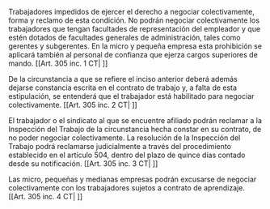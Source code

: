Trabajadores impedidos de ejercer el derecho a negociar colectivamente, forma y reclamo de esta condición. No podrán negociar colectivamente los trabajadores que tengan facultades de representación del empleador y que estén dotados de facultades generales de administración, tales como gerentes y subgerentes. En la micro y pequeña empresa esta prohibición se aplicará también al personal de confianza que ejerza cargos superiores de mando. [[Art. 305 inc. 1 CT| ]]

De la circunstancia a que se refiere el inciso anterior deberá además dejarse constancia escrita en el contrato de trabajo y, a falta de esta estipulación, se entenderá que el trabajador está habilitado para negociar colectivamente. [[Art. 305 inc. 2 CT| ]]

El trabajador o el sindicato al que se encuentre afiliado podrán reclamar a la Inspección del Trabajo de la circunstancia hecha constar en su contrato, de no poder negociar colectivamente. La resolución de la Inspección del Trabajo podrá reclamarse judicialmente a través del procedimiento establecido en el artículo 504, dentro del plazo de quince días contado desde su notificación. [[Art. 305 inc. 3 CT| ]]

Las micro, pequeñas y medianas empresas podrán excusarse de negociar colectivamente con los trabajadores sujetos a contrato de aprendizaje. [[Art. 305 inc. 4 CT| ]]
